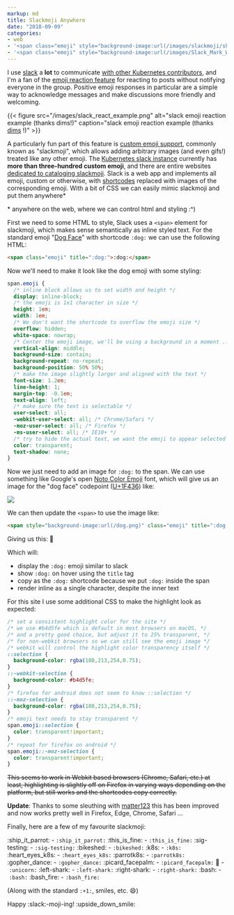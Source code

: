 ```yaml
---
markup: md
title: Slackmoji Anywhere
date: "2018-09-09"
categories:
- web
- '<span class="emoji" style="background-image:url(/images/slackmoji/ship_it_parrot.gif)" title=":ship_it_parrot:">:ship_it_parrot:</span>'
- '<span class="emoji" style="background-image:url(/images/Slack_Mark_Web_Cropped.png)" title=":slack:">:slack:</span>'
---
```

I use [slack](https://slack.com/) a **lot** to communicate [with other Kubernetes contributors](https://kubernetes.slack.com),
and I'm a fan of the [emoji reaction feature](https://get.slack.help/hc/en-us/articles/206870317-Emoji-reactions) 
for reacting to posts without notifying everyone in the group.
Positive emoji responses in particular are a simple way to acknowledge messages and make discussions 
more friendly and welcoming.

{{< figure src="/images/slack_react_example.png" alt="slack emoji reaction example (thanks dims!)" caption="slack emoji reaction example (thanks [dims](https://github.com/dims) !)" >}}


A particularly fun part of this feature is [custom emoji support](https://get.slack.help/hc/en-us/articles/206870177-Add-custom-emoji), commonly known as "slackmoji",
which allows adding arbitrary images (and even gifs!) treated like any other emoji.
The [Kubernetes slack instance](https://kubernetes.slack.com) currently has **more than three-hundred custom emoji**,
and there are entire websites [dedicated to cataloging slackmoji](https://slackmojis.com/).
Slack is a web app and implements all emoji, custom or otherwise, with [shortcodes](https://www.webpagefx.com/tools/emoji-cheat-sheet/) replaced with images of the corresponding emoji.
With a bit of CSS we can easily mimic slackmoji and put them anywhere*

\* anywhere on the web, where we can control html and styling :^)

First we need to some HTML to style, Slack uses a `<span>` element for slackmoji,
which makes sense semantically as inline styled text. 
For the standard emoji "[Dog Face](https://emojipedia.org/dog-face/)" with shortcode `:dog:`
we can use the following HTML:

```html
<span class="emoji" title=":dog:">:dog:</span>
```

Now we'll need to make it look like the dog emoji with some styling:

```css
span.emoji {
  /* inline block allows us to set width and height */
  display: inline-block;
  /* the emoji is 1x1 character in size */
  height: 1em;
  width: 1em;
  /* We don't want the shortcode to overflow the emoji size */
  overflow: hidden;
  white-space: nowrap;
  /* Center the emoji image, we'll be using a background in a moment ... */
  vertical-align: middle;
  background-size: contain;
  background-repeat: no-repeat;
  background-position: 50% 50%;
  /* make the image slightly larger and aligned with the text */
  font-size: 1.2em;
  line-height: 1;
  margin-top: -0.1em;
  text-align: left;
  /* make sure the text is selectable */
  user-select: all;
  -webkit-user-select: all; /* Chrome/Safari */
  -moz-user-select: all; /* Firefox */
  -ms-user-select: all; /* IE10+ */
  /* try to hide the actual text, we want the emoji to appear selected */
  color: transparent;
  text-shadow: none;
}
```

Now we just need to add an image for `:dog:` to the span. We can use
something like Google's open [Noto Color Emoji](https://www.google.com/get/noto/help/emoji/)
font, which will give us an image for the "dog face" codepoint ([U+1F436](https://unicode.org/emoji/charts/full-emoji-list.html#1f436)) like:

<img class="centered" src="/images/emoji/emoji_u1f436.png"></img>

We can then update the `<span>` to use the image like:
```html
<span style="background-image:url(/dog.png)" class="emoji" title=":dog:">:dog:</span>
```

Giving us this: <span style="background-image:url(/images/emoji/emoji_u1f436.png)" class="emoji" title=":dog:">:dog:</span>

Which will:

  - display the `:dog:` emoji similar to slack
  - show `:dog:` on hover using the `title` tag
  - copy as the `:dog:` shortcode because we put `:dog:` inside the span
  - render inline as a single character, despite the inner text

For this site I use some additional CSS to make the highlight look as expected:

```css
/* set a consistent highlight color for the site */
/* we use #b4d5fe which is default in most browsers on macOS, */
/* and a pretty good choice, but adjust it to 25% transparent, */
/* for non-webkit browsers so we can still see the emoji image */
/* webkit will control the highlight color transparency itself */
::selection {
  background-color: rgba(180,213,254,0.75);
}
::-webkit-selection {
  background-color: #b4d5fe;
}
/* firefox for android does not seem to know ::selection */
::-moz-selection {
  background-color: rgba(180,213,254,0.75);
}
/* emoji text needs to stay transparent */
span.emoji::selection {
  color: transparent!important;
}
/* repeat for firefox on android */
span.emoji::-moz-selection {
  color: transparent!important;
}
```

~~This seems to work in Webkit based browsers (Chrome, Safari, etc.) at least, 
highlighting is slightly off on Firefox in varying ways depending on the platform,
but still works and the shortcodes copy correctly.~~

**Update**: Thanks to some sleuthing with [matter123](https://github.com/matter123) this
has been improved and now works pretty well in Firefox, Edge, Chrome, Safari ...

Finally, here are a few of my favourite slackmoji:

<span class="nowrap"><span class="emoji" style="background-image:url(/images/slackmoji/ship_it_parrot.gif)" title=":ship_it_parrot:">:ship_it_parrot:</span> - `:ship_it_parrot:`</span>
<span class="nowrap"><span class="emoji" style="background-image:url(/images/slackmoji/this_is_fine.jpg)" title=":this_is_fine:">:this_is_fine:</span> - `:this_is_fine:`</span>
<span class="nowrap"><span class="emoji" style="background-image:url(/images/slackmoji/sig-testing.png)" title=":sig-testing:">:sig-testing:</span> - `:sig-testing:`</span>
<span class="nowrap"><span class="emoji" style="background-image:url(/images/slackmoji/bikeshed.gif)" title=":bikeshed:">:bikeshed:</span> - `:bikeshed:`</span>
<span class="nowrap"><span class="emoji" style="background-image:url(/images/slackmoji/k8s.png)" title=":k8s:">:k8s:</span> - `:k8s:`</span>
<span class="nowrap"><span class="emoji" style="background-image:url(/images/slackmoji/heart_eyes_k8s.png)" title=":heart_eyes_k8s:">:heart_eyes_k8s:</span> - `:heart_eyes_k8s:`</span>
<span class="nowrap"><span class="emoji" style="background-image:url(/images/slackmoji/parrotk8s.gif)" title=":parrotk8s:">:parrotk8s:</span> - `:parrotk8s:`</span>
<span class="nowrap"><span class="emoji" style="background-image:url(/images/slackmoji/gopher_dance.gif)" title=":gopher_dance:">:gopher_dance:</span> - `:gopher_dance:`</span>
<span class="nowrap"><span class="emoji" style="background-image:url(/images/slackmoji/picard_facepalm.png)" title=":picard_facepalm:">:picard_facepalm:</span> - `:picard_facepalm:`</span>
<span class="nowrap"><span class="emoji" style="background-image:url(/images/slackmoji/unicorn.png)" title=":unicorn:">:unicorn:</span> - `:unicorn:`</span>
<span class="nowrap"><span class="emoji" style="background-image:url(/images/slackmoji/left-shark.gif)" title=":left-shark:">:left-shark:</span> - `:left-shark:`</span>
<span class="nowrap"><span class="emoji" style="background-image:url(/images/slackmoji/right-shark.gif)" title=":right-shark:">:right-shark:</span> - `:right-shark:`</span>
<span class="nowrap"><span class="emoji" style="background-image:url(/images/slackmoji/bash.png)" title=":bash:">:bash:</span> - `:bash:`</span>
<span class="nowrap"><span class="emoji" style="background-image:url(/images/slackmoji/bash_fire.png)" title=":bash_fire:">:bash_fire:</span> - `:bash_fire:`</span>


(Along with the standard `:+1:`, smiles, etc. <span class="emoji" style="background-image:url(/images/emoji/emoji_u1f604.png)" title=":smile:">:smile:</span>)


Happy <span class="emoji" style="background-image:url(/images/Slack_Mark_Web_Cropped.png)" title=":slack:">:slack:</span>-moji-ing!  <span class="emoji" style="background-image:url(/images/emoji/emoji_u1f643.png)" title=":upside_down_smile:">:upside_down_smile:</span>


<div style="clear: both;"></div>
